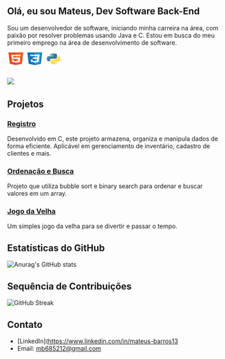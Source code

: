 ## Olá, eu sou Mateus, Dev Software Back-End

Sou um desenvolvedor de software, iniciando minha carreira na área, com paixão por resolver problemas usando Java e C. Estou em busca do meu primeiro emprego na área de desenvolvimento de software.

 <img align="center" alt="HTML" height="30" width="40" src="https://raw.githubusercontent.com/devicons/devicon/master/icons/html5/html5-original.svg">
  <img align="center" alt="CSS" height="30" width="40" src="https://raw.githubusercontent.com/devicons/devicon/master/icons/css3/css3-original.svg">
  <img align="center" alt="Python" height="30" width="40" src="https://raw.githubusercontent.com/devicons/devicon/master/icons/python/python-original.svg">

##

 <a href="https://instagram.com/mateusdbarros" target="_blank"><img src="https://img.shields.io/badge/-Instagram-%23E4405F?style=for-the-badge&logo=instagram&logoColor=white" target="_blank"></a>


## Projetos

### [Registro](https://github.com/MateusDBarros/registro)
Desenvolvido em C, este projeto armazena, organiza e manipula dados de forma eficiente. Aplicável em gerenciamento de inventário, cadastro de clientes e mais.

### [Ordenação e Busca](https://github.com/MateusDBarros/ordenacao_e_busca)
Projeto que utiliza bubble sort e binary search para ordenar e buscar valores em um array.

### [Jogo da Velha](https://github.com/MateusDBarros/tic-tac-toe)
Um simples jogo da velha para se divertir e passar o tempo.

## Estatísticas do GitHub

![Anurag's GitHub stats](https://github-readme-stats.vercel.app/api?username=MateusDBarros&show_icons=true&theme=radical)

## Sequência de Contribuições

![GitHub Streak](https://github-readme-streak-stats.herokuapp.com/?user=MateusDBarros&theme=radical)

## Contato

- [LinkedIn](https://www.linkedin.com/in/mateus-barros13
- Email: mb685212@gmail.com
